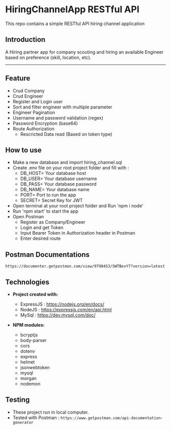 # HiringChannelApp RESTful API
This repo contains a simple RESTful API hiring channel application

## Introduction
A Hiring partner app for company scouting and hiring an available Engineer based on preference (skill, location, etc).

---

## Feature
- Crud Company
- Crud Engineer
- Register and Login user
- Sort and filter engineer with multiple parameter
- Engineer Pagination
- Username and password validation (regex)
- Password Encryption (base64)
- Route Authorization
    -  Rescricted Data read (Based on token type)

## How to use
- Make a new database and import hiring_channel.sql
- Create .env file on your root project folder and fill with :
	- DB_HOST= Your database host
	- DB_USER= Your database username
	- DB_PASS= Your database password
	- DB_NAME= Your database name
	- PORT= Port to run the app
	- SECRET= Secret Key for JWT
- Open terminal at your root project folder and Run 'npm i node'
- Run 'npm start' to start the app
- Open Postman
	- Register as Company/Engineer
	- Login and get Token
	- Input Bearer Token in Authorization header in Postman
	- Enter desired route

## Postman Documentations
 ```
https://documenter.getpostman.com/view/9798453/SWTBexY7?version=latest
 ```
## Technologies

* **Project created with:**
	* ExpressJS : https://nodejs.org/en/docs/
	* NodeJS : https://expressjs.com/en/api.html
  * MySql : https://dev.mysql.com/doc/

* **NPM modules:**
	* bcryptjs
	* body-parser
	* cors
	* dotenv
	* express
	* helmet
	* jsonwebtoken
	* mysql
	* morgan
	* nodemon

## Testing
 - These project run in local computer. 
 - Tested with Postman : `https://www.getpostman.com/api-documentation-generator`

 

